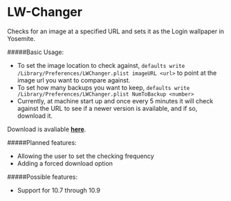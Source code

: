 # LW-Changer

Checks for an image at a specified URL and sets it as the Login wallpaper in Yosemite.

#####Basic Usage:
- To set the image location to check against, `defaults write /Library/Preferences/LWChanger.plist imageURL <url>` to point at the image url you want to compare against.
- To set how many backups you want to keep, `defaults write /Library/Preferences/LWChanger.plist NumToBackup <number>`
- Currently, at machine start up and once every 5 minutes it will check against the URL to see if a newer version is available, and if so, download it.

Download is avaliable **[here](https://github.com/Nesteph/LW-Changer/releases)**.


#####Planned features:
- Allowing the user to set the checking frequency
- Adding a forced download option

#####Possible features:
- Support for 10.7 through 10.9
